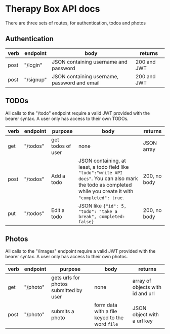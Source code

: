 # Therapy Box API docs

There are three sets of routes, for authentication, todos and photos

## Authentication

|verb|endpoint|body|returns|
|-----|-------|----|-------|
|post|"/login"|JSON containing username and password|200 and JWT|
| post | "/signup" | JSON containing username, password and email | 200 and JWT |

## TODOs

All calls to the "/todo" endpoint require a valid JWT provided with the bearer syntax. A user only has access to their own TODOs.

|verb|endpoint|purpose|body|returns|
|----|--------|-------|----|-------|
|get|"/todos"|get todos of user|none|JSON array| 
|post|"/todos"|Add a todo |JSON containing, at least, a todo field like `"todo":"write API docs"`. You can also mark the todo as completed while you create it with `"completed": true`. | 200, no body |
|put|"/todos"| Edit a todo |JSON like `{"id": 5, "todo": "take a break", completed: false}`|200, no body |

## Photos

All calls to the "/images" endpoint require a valid JWT provided with the bearer syntax. A user only has access to their own photos.

|verb|endpoint|purpose|body|returns|
|-|-|-|-|-|
|get|"/photo"|gets urls for photos submitted by user|none|array of objects with id and url|
|post|"/photo"|submits a photo|form data with a file keyed to the word `file`|JSON object with a url key